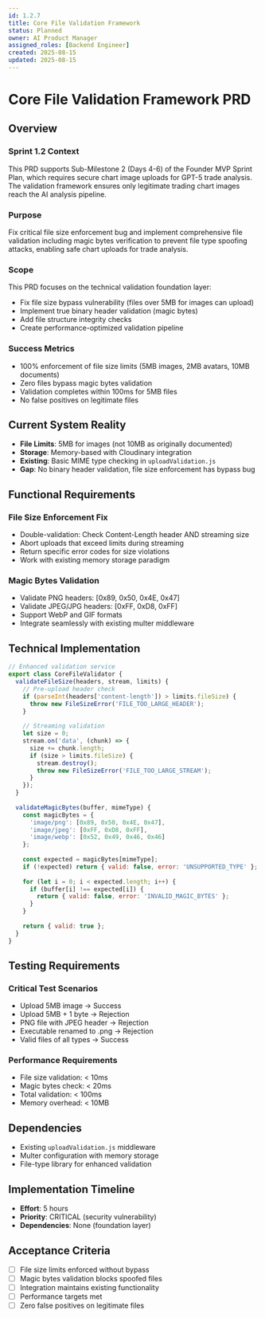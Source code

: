 ```yaml
---
id: 1.2.7
title: Core File Validation Framework
status: Planned
owner: AI Product Manager
assigned_roles: [Backend Engineer]
created: 2025-08-15
updated: 2025-08-15
---
```


# Core File Validation Framework PRD

## Overview

### Sprint 1.2 Context
This PRD supports Sub-Milestone 2 (Days 4-6) of the Founder MVP Sprint Plan, which requires secure chart image uploads for GPT-5 trade analysis. The validation framework ensures only legitimate trading chart images reach the AI analysis pipeline.

### Purpose
Fix critical file size enforcement bug and implement comprehensive file validation including magic bytes verification to prevent file type spoofing attacks, enabling safe chart uploads for trade analysis.

### Scope
This PRD focuses on the technical validation foundation layer:
- Fix file size bypass vulnerability (files over 5MB for images can upload)
- Implement true binary header validation (magic bytes)
- Add file structure integrity checks
- Create performance-optimized validation pipeline

### Success Metrics
- 100% enforcement of file size limits (5MB images, 2MB avatars, 10MB documents)
- Zero files bypass magic bytes validation
- Validation completes within 100ms for 5MB files
- No false positives on legitimate files

## Current System Reality
- **File Limits**: 5MB for images (not 10MB as originally documented)
- **Storage**: Memory-based with Cloudinary integration
- **Existing**: Basic MIME type checking in `uploadValidation.js`
- **Gap**: No binary header validation, file size enforcement has bypass bug

## Functional Requirements

### File Size Enforcement Fix
- Double-validation: Check Content-Length header AND streaming size
- Abort uploads that exceed limits during streaming
- Return specific error codes for size violations
- Work with existing memory storage paradigm

### Magic Bytes Validation
- Validate PNG headers: [0x89, 0x50, 0x4E, 0x47]
- Validate JPEG/JPG headers: [0xFF, 0xD8, 0xFF]
- Support WebP and GIF formats
- Integrate seamlessly with existing multer middleware

## Technical Implementation

```javascript
// Enhanced validation service
export class CoreFileValidator {
  validateFileSize(headers, stream, limits) {
    // Pre-upload header check
    if (parseInt(headers['content-length']) > limits.fileSize) {
      throw new FileSizeError('FILE_TOO_LARGE_HEADER');
    }
    
    // Streaming validation
    let size = 0;
    stream.on('data', (chunk) => {
      size += chunk.length;
      if (size > limits.fileSize) {
        stream.destroy();
        throw new FileSizeError('FILE_TOO_LARGE_STREAM');
      }
    });
  }
  
  validateMagicBytes(buffer, mimeType) {
    const magicBytes = {
      'image/png': [0x89, 0x50, 0x4E, 0x47],
      'image/jpeg': [0xFF, 0xD8, 0xFF],
      'image/webp': [0x52, 0x49, 0x46, 0x46]
    };
    
    const expected = magicBytes[mimeType];
    if (!expected) return { valid: false, error: 'UNSUPPORTED_TYPE' };
    
    for (let i = 0; i < expected.length; i++) {
      if (buffer[i] !== expected[i]) {
        return { valid: false, error: 'INVALID_MAGIC_BYTES' };
      }
    }
    
    return { valid: true };
  }
}
```

## Testing Requirements

### Critical Test Scenarios
- Upload 5MB image → Success
- Upload 5MB + 1 byte → Rejection
- PNG file with JPEG header → Rejection
- Executable renamed to .png → Rejection
- Valid files of all types → Success

### Performance Requirements
- File size validation: < 10ms
- Magic bytes check: < 20ms
- Total validation: < 100ms
- Memory overhead: < 10MB

## Dependencies
- Existing `uploadValidation.js` middleware
- Multer configuration with memory storage
- File-type library for enhanced validation

## Implementation Timeline
- **Effort**: 5 hours
- **Priority**: CRITICAL (security vulnerability)
- **Dependencies**: None (foundation layer)

## Acceptance Criteria
- [ ] File size limits enforced without bypass
- [ ] Magic bytes validation blocks spoofed files
- [ ] Integration maintains existing functionality
- [ ] Performance targets met
- [ ] Zero false positives on legitimate files